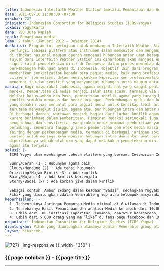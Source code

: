 ```yaml
---
title: Indonesian Interfaith Weather Station (melalui Pemantauan dan Analisis Media)
date: 2011-09-16 11:08:00 +07:00
nohibah: 727
inisiator: Indonesian Consortium for Religious Studies (ICRS-Yogya)
lokasi: Yogyakarta
dana: 750 Juta Rupiah
topik: Pemantauan media
lama: 2 tahun (Januari 2012 – Desember 2014)
deskripsi: Program ini bertujuan untuk membangun Interfaith Weather Station yang akan
  berfungsi sebagai platform atau instrumen dalam memonitor dan menganalisis pemberitaan
  di tingkat nasional maupun daerah mengenai hubungan antar umat beragama di Indonesia.
  Tujuan dari Interfaith Weather Station ini diharapkan akan menjadi early warning
  signal (alat pendeteksian dini) di Indonesia dalam proses memantau dan menganalis
  perkembangan hubungan agama di Indonesia. Objektif lain dari program ini adalah
  memberikan sensitization kepada para pegiat media, baik yang profesional maupun
  citizens’ journalism, dalam meningkatkan kapasitas dan profesionalitas dalam pemberitaan
  mengenai isu-isu sensitif yang menyangkut hubungan intra maupun antar umat beragama.
masalah: Bagi masyarakat Indonesia, agama menjadi hal yang sangat penting dalam kehidupan
  mereka. Pemberitaan di media menjadi salah satu acuan, termasuk via social media.
  Melihat kasus Ambon dan Poso, pemberitaan konflik agama yang kurang berimbang membuat
  konflik semakin memanas dan berkepanjangan. Perkembangan media dan kebebasan bermedia
  yang semakin luas menuntut para pegiat media untuk bersikap lebih arif dalam pemberitaan,
  terutama menyangkut isu-isu agama atau pun hubungan intra dan antar umat beragama.
  Di berbagai daerah, wartawan menjadi bagian dari korban konflik agama dan menjadi
  kurang berimbang dalam pemberitaan. Pimpinan Redaksi seringkali juga kurang memiliki
  pengetahuan dan sensitivitas yang cukup untuk membuat pemberitaan yang sejuk dan
  berimbang. Sementara tanggung jawab pemberitaan dan efek media massa semakin meningkat
  seiring dengan perkembangan media, termasuk di berbagai jaringan social media. Karenanya
  penting untuk menjaga keharmonisan hubungan intra dan antar umat beragama di Indonesia,
  diperlukannya sebuah platform yang dapat melakukan pendeteksian dini sebelum konflik
  agama itu terjadi.
solusi: |-
  ICRS-Yogya akan membanguan sebuah platform yang bernama Indonesian Interfaith Weather Station, dimana data dan analisis melibatkan Jaringan Pemantau Media (JPM) di enam Wilayah di Indonesia: Jawa-Bali, Sumatra, Sulawesi, Papua Maluku, NTB-NTT. Di setiap wilayah tersebut akan dilakukan koordinasi para anggota JPM melalui institusi yang ditunjuk. Interfaith Weather Station ini akan didasari oleh sebuah sistem encoding dan decoding yang melibatkan lima kategori:

  Sunny/Cerah (1) : Hubungan agama baik
  Cloudy/Mendung (2) : Ada tensi hubungan
  Drizzling/Hujan Rintik (3) : Ada konflik
  Rainy/Hujan (4) : Ada konflik bersenjata
  Stormy/Badai (5) : Ada korban jiwa dalam konflik

  Sebagai contoh, Ambon sedang dalam keadaan “Badai”, sedangkan Yogyakarta dalam keadaan “/Cerah”(1). Interfaith Weather Station ini dapat diupdate setiap bulan berdasarkan hasil pemantauan dan analisis media dari tim JPM. Tim JPM akan bertemu untuk meningkatkan metodologi, teknik pengambilan data dan kapasitas analisis. Hasil Interfaith Weather Station kemudian akan dimuat di website portal ICRS dan disebarkan via newsletter, mailing list, facebook, twitter, website UGM dan para mitra.
  Pihak yang diuntungkan adalah Venerable group atau kelompok masyarakat yang rentan menjadi korban konflik agama di Indonesia (Poso, Ambon, Solo, Jakarta) dan juga kelompok-kelompok minoritas agama (Ahmadiyah dan kelompok agama lokal). Indonesia Interfaith Weather Station ini juga akan membantu menciptakan Indonesia yang damai, pluralistik dan hubungan antar pemeluk agama yang harmonis.
keberhasilan: |-
  1. Terbentuknya Jaringan Pemantau Media minimal di 6 wilayah di Indonesia
  2. Tersebarnya Hasil Pemantauan dan analisa Media ke lebih dari 10.000 orang/intansi
  3. Lebih dari 100 institusi (aparatur keamanan, aparatur kenegaraan, organisasi agama, media dan peneliti) yang memanfaatkan hasil pemantauan dan analisis Indonesia Interfaith Weather Station.
  4. Lebih dari 5.000 orang yang me “like” di fans page facebook dan 1000 orang yang memfollow di twitter.
organisasi: Indonesian Consortium for Religious Studies (ICRS-Yogya)
diuntungkan: Pihak yang diuntungkan utamanya adalah Venerable group atau kelompok masyarakat yang rentan menjadi korban konflik agama di Indonesia (Poso, Ambon, Solo, Jakarta) dan juga kelompok-kelompok minoritas agama (Ahmadiyah dan kelompok agama lokal). Indonesia Interfaith Weather Station ini juga akan membantu menciptakan Indonesia yang damai, pluralistik dan hubungan antar pemeluk agama yang harmonis. 
layout: hibahcmb
---
```


![727](/static/img/hibahcmb/727.png){: .img-responsive }{: width="350" }

### {{ page.nohibah }} - {{ page.title }}

---
